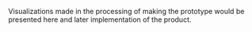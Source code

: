 Visualizations made in the processing of making the prototype would be presented here and later implementation of the product.
